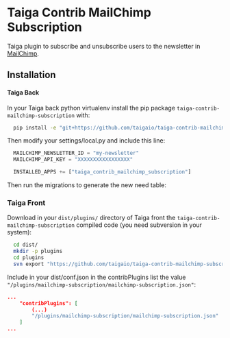 Taiga Contrib MailChimp Subscription
====================================

Taiga plugin to subscribe and unsubscribe users to the newsletter in [MailChimp]("http://mailchimp.com/").


Installation
------------

#### Taiga Back

In your Taiga back python virtualenv install the pip package `taiga-contrib-mailchimp-subscription` with:

```bash
  pip install -e "git+https://github.com/taigaio/taiga-contrib-mailchimp-subscription.git@stable#egg=taiga-contrib-mailchimp-subscription&subdirectory=back"
```

Then modify your settings/local.py and include this line:

```python
  MAILCHIMP_NEWSLETTER_ID = "my-newsletter"
  MAILCHIMP_API_KEY = "XXXXXXXXXXXXXXXXX"

  INSTALLED_APPS += ["taiga_contrib_mailchimp_subscription"]
```

Then run the migrations to generate the new need table:


### Taiga Front

Download in your `dist/plugins/` directory of Taiga front the `taiga-contrib-mailchimp-subscription` compiled code (you need subversion in your system):

```bash
  cd dist/
  mkdir -p plugins
  cd plugins
  svn export "https://github.com/taigaio/taiga-contrib-mailchimp-subscription/branches/stable/front/dist" "mailchimp-subscription"
```

Include in your dist/conf.json in the contribPlugins list the value `"/plugins/mailchimp-subscription/mailchimp-subscription.json"`:

```json
...
    "contribPlugins": [
        (...)
        "/plugins/mailchimp-subscription/mailchimp-subscription.json"
    ]
...
```
